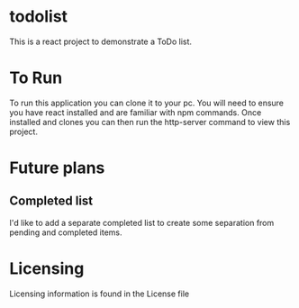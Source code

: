 # todolist
This is a react project to demonstrate a ToDo list.


# To Run
To run this application you can clone it to your pc. You will need to ensure you have react installed and are familiar with npm commands. Once installed and clones you can then run the http-server command to view this project.


# Future plans

## Completed list
I'd like to add a separate completed list to create some separation from pending and completed items. 



# Licensing
Licensing information is found in the License file
